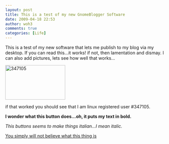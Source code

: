 ```yaml
---
layout: post
title: This is a test of my new GnomeBlogger Software
date: 2009-04-18 22:53
author: woh3
comments: true
categories: [Life]
---
```

This is a test of my new software that lets me publish to my blog via my desktop. If you can read this...it works! if not, then lamentation and dismay. I can also add pictures, lets see how well that works...

<img class="aligncenter size-full wp-image-234" title="347105" src="http://www.woh3.com/wp-content/uploads/2009/04/347105.png" alt="347105" width="190" height="110" />

if that worked you should see that I am linux registered user #347105.

<strong>I wonder what this button does...oh, it puts my text in bold.</strong>

<strong>

</strong>

<em>This buttons seems to make things italian...I mean italic.</em>

<em>

</em>

<a href="http://en.wikipedia.org/wiki/Mongolian_death_worm">You simply will not believe what this thing is</a>
